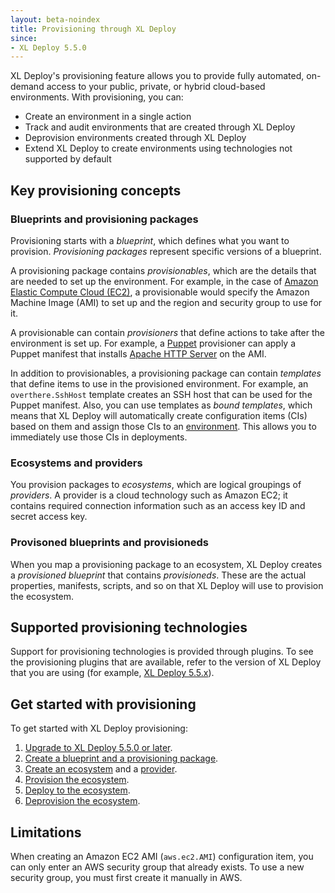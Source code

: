 ```yaml
---
layout: beta-noindex
title: Provisioning through XL Deploy
since:
- XL Deploy 5.5.0
---
```


XL Deploy's provisioning feature allows you to provide fully automated, on-demand access to your public, private, or hybrid cloud-based environments. With provisioning, you can:

* Create an environment in a single action
* Track and audit environments that are created through XL Deploy
* Deprovision environments created through XL Deploy
* Extend XL Deploy to create environments using technologies not supported by default

## Key provisioning concepts

### Blueprints and provisioning packages

Provisioning starts with a *blueprint*, which defines what you want to provision. *Provisioning packages* represent specific versions of a blueprint.

A provisioning package contains *provisionables*, which are the details that are needed to set up the environment. For example, in the case of [Amazon Elastic Compute Cloud (EC2)](https://aws.amazon.com/ec2/), a provisionable would specify the Amazon Machine Image (AMI) to set up and the region and security group to use for it.

A provisionable can contain *provisioners* that define actions to take after the environment is set up. For example, a [Puppet](https://puppet.com/) provisioner can apply a Puppet manifest that installs [Apache HTTP Server](https://httpd.apache.org/) on the AMI.

In addition to provisionables, a provisioning package can contain *templates* that define items to use in the provisioned environment. For example, an `overthere.SshHost` template creates an SSH host that can be used for the Puppet manifest. Also, you can use templates as *bound templates*, which means that XL Deploy will automatically create configuration items (CIs) based on them and assign those CIs to an [environment](/xl-deploy/how-to/create-an-environment-in-xl-deploy.html). This allows you to immediately use those CIs in deployments.

### Ecosystems and providers

You provision packages to *ecosystems*, which are logical groupings of *providers*. A provider is a cloud technology such as Amazon EC2; it contains required connection information such as an access key ID and secret access key.

### Provisoned blueprints and provisioneds

When you map a provisioning package to an ecosystem, XL Deploy creates a *provisioned blueprint* that contains *provisioneds*. These are the actual properties, manifests, scripts, and so on that XL Deploy will use to provision the ecosystem.

## Supported provisioning technologies

Support for provisioning technologies is provided through plugins. To see the provisioning plugins that are available, refer to the version of XL Deploy that you are using (for example, [XL Deploy 5.5.x](/xl-deploy/5.5.x)).

## Get started with provisioning

To get started with XL Deploy provisioning:

1. [Upgrade to XL Deploy 5.5.0 or later](/xl-deploy/5.5.x/releasemanual.html).
1. [Create a blueprint and a provisioning package](/xl-deploy/how-to/create-a-provisioning-package.html).
1. [Create an ecosystem](/xl-deploy/how-to/create-an-ecosystem.html) and a [provider](/xl-deploy/how-to/create-a-provider.html).
1. [Provision the ecosystem](/xl-deploy/how-to/provision-a-package-to-an-ecosystem.html).
1. [Deploy to the ecosystem](/xl-deploy/how-to/deploy-to-a-provisioned-ecosystem.html).
1. [Deprovision the ecosystem](/xl-deploy/how-to/deprovision-an-ecosystem.html).

## Limitations

When creating an Amazon EC2 AMI (`aws.ec2.AMI`) configuration item, you can only enter an AWS security group that already exists. To use a new security group, you must first create it manually in AWS.
